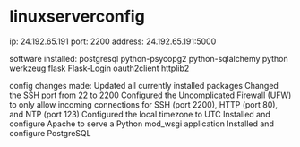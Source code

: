 # linuxserverconfig
ip: 24.192.65.191 port: 2200
address: 24.192.65.191:5000

software installed:
postgresql python-psycopg2
python-sqlalchemy
python
werkzeug
flask
Flask-Login
oauth2client
httplib2

config changes made:
Updated all currently installed packages
Changed the SSH port from 22 to 2200
Configured the Uncomplicated Firewall (UFW) to only allow incoming connections for SSH (port 2200), HTTP (port 80), and NTP (port 123)
Configured the local timezone to UTC
Installed and configure Apache to serve a Python mod_wsgi application
Installed and configure PostgreSQL
